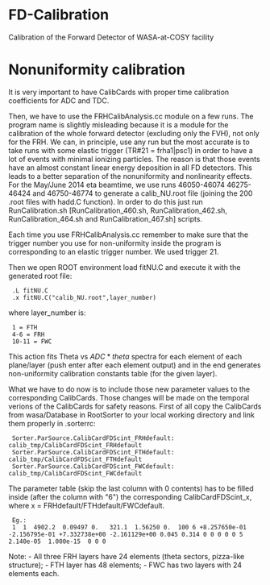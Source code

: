 FD-Calibration
==============
Calibration of the Forward Detector of WASA-at-COSY facility

Nonuniformity calibration
=========================
It is very important to have CalibCards with proper time calibration coefficients for ADC and TDC. 

Then, we have to use the FRHCalibAnalysis.cc module on a few runs. The program name is slightly misleading because it is a module for the calibration of the whole forward detector (excluding only the FVH), not only for the FRH. We can, in principle, use any run but the most accurate is to take runs with some elastic trigger (TR#21 = frha1|psc1) in order to have a lot of events with minimal ionizing particles. The reason is that those events have an almost constant linear energy deposition in all FD detectors. This leads to a better separation of the nonuniformity and nonlinearity effects. 
For the May/June 2014 eta beamtime, we use runs 46050-46074 46275-46424 and 46750-46774 to generate a calib_NU.root file (joining the 200 .root files with hadd.C function). In order to do this just run RunCalibration.sh [RunCalibration_460.sh, RunCalibration_462.sh, RunCalibration_464.sh and RunCalibration_467.sh] scripts.

Each time you use FRHCalibAnalysis.cc remember to make sure that the trigger number you use for non-uniformity inside the program is corresponding to an elastic trigger number. We used trigger 21.

Then we open ROOT environment load fitNU.C and execute it with the generated root file:
     
     .L fitNU.C
     .x fitNU.C("calib_NU.root",layer_number)
  
where layer_number is:

     1 = FTH
     4-6 = FRH  
     10-11 = FWC
  
This action fits Theta vs $ADC\ast theta$ spectra for each element of each plane/layer (push enter after each element output) and in the end generates non-uniformity calibration constants table (for the given layer).

What we have to do now is to include those new parameter values to the corresponding CalibCards. Those changes will be made on the temporal verions of the CalibCards for safety reasons. First of all copy the CalibCards from wasa/Database in RootSorter to your local working directory and link them properly in .sorterrc:

     Sorter.ParSource.CalibCardFDScint_FRHdefault: calib_tmp/CalibCardFDScint_FRHdefault
     Sorter.ParSource.CalibCardFDScint_FTHdefault: calib_tmp/CalibCardFDScint_FTHdefault
     Sorter.ParSource.CalibCardFDScint_FWCdefault: calib_tmp/CalibCardFDScint_FWCdefault
  
The parameter table (skip the last column with 0 contents) has to be filled inside (after the column with "6") the corresponding CalibCardFDScint_x, where x = FRHdefault/FTHdefault/FWCdefault.

     Eg.:
     1  1  4902.2  0.09497 0.   321.1  1.56250 0.  100 6 +8.257650e-01 -2.156795e-01 +7.332738e+00 -2.161129e+00 0.045 0.314 0 0 0 0 0 5 2.140e-05  1.000e-15  0 0 0
  
Note: 
     - All three FRH layers have 24 elements (theta sectors, pizza-like structure);
     - FTH layer has 48 elements;
     - FWC has two layers with 24 elements each.
